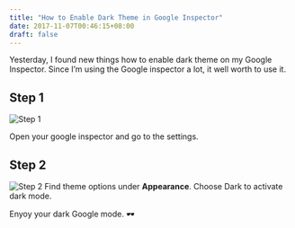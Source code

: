 ```yaml
---
title: "How to Enable Dark Theme in Google Inspector"
date: 2017-11-07T00:46:15+08:00
draft: false
---
```


Yesterday, I found new things how to enable dark theme on my Google Inspector. Since I’m using the Google inspector a lot, it well worth to use it. 

## Step 1

![Step 1](/image/20171107/step-1.png)

Open your google inspector and go to the settings. 


## Step 2

![Step 2](/image/20171107/step-2.png)
Find theme options under **Appearance**. Choose Dark to activate dark mode. 

Enyoy your dark Google mode. 🕶